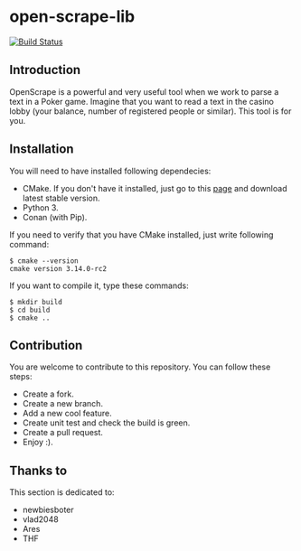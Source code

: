# open-scrape-lib

[![Build Status](https://travis-ci.org/aikupoker/open-scrape-lib.png)](https://travis-ci.org/aikupoker/open-scrape-lib)

## Introduction

OpenScrape is a powerful and very useful tool when we work to parse a text in a Poker game. Imagine that you want to read a text in the casino lobby (your balance, number of registered people or similar). This tool is for you.

## Installation

You will need to have installed following dependecies:

* CMake. If you don't have it installed, just go to this [page](https://cmake.org/download/) and download latest stable version.
* Python 3.
* Conan (with Pip).

If you need to verify that you have CMake installed, just write following command:

```
$ cmake --version
cmake version 3.14.0-rc2
```

If you want to compile it, type these commands:

```
$ mkdir build
$ cd build
$ cmake ..
```

## Contribution

You are welcome to contribute to this repository. You can follow these steps:

* Create a fork.
* Create a new branch.
* Add a new cool feature.
* Create unit test and check the build is green.
* Create a pull request.
* Enjoy :).

## Thanks to

This section is dedicated to:
* newbiesboter
* vlad2048
* Ares
* THF
